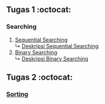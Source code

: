 ## Tugas 1 :octocat:
### Searching
1. <a href="Searching/Sequential Searching.c"> Sequential Searching </a><br>
↳ <a href="Searching/Deskripsi Binary Searching"> Deskripsi Sequential Searching </a><br>
2. <a href="Searching/Binary searching.c"> Binary Searching </a><br>
↳ <a href="Searching/Deskripsi Sequential Searching"> Deskripsi Binary Searching </a><br>
## Tugas 2 :octocat:
### <a href="Sorting"> Sorting </a>

